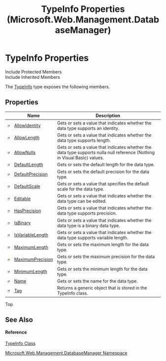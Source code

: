 ﻿---
title: TypeInfo Properties (Microsoft.Web.Management.DatabaseManager)
TOCTitle: TypeInfo Properties
ms:assetid: Properties.T:Microsoft.Web.Management.DatabaseManager.TypeInfo
ms:mtpsurl: https://msdn.microsoft.com/en-us/library/microsoft.web.management.databasemanager.typeinfo_properties(v=VS.90)
ms:contentKeyID: 20476642
ms.date: 05/02/2012
mtps_version: v=VS.90
---

# TypeInfo Properties

Include Protected Members  
Include Inherited Members  

The [TypeInfo](typeinfo-class-microsoft-web-management-databasemanager.md) type exposes the following members.

## Properties

<table>
<thead>
<tr class="header">
<th> </th>
<th>Name</th>
<th>Description</th>
</tr>
</thead>
<tbody>
<tr class="odd">
<td><img src="images/Dd565996.pubproperty(en-us,VS.90).gif" title="Public property" alt="Public property" /></td>
<td><a href="typeinfo-allowidentity-property-microsoft-web-management-databasemanager.md">AllowIdentity</a></td>
<td>Gets or sets a value that indicates whether the data type supports an identity.</td>
</tr>
<tr class="even">
<td><img src="images/Dd565996.pubproperty(en-us,VS.90).gif" title="Public property" alt="Public property" /></td>
<td><a href="typeinfo-allowlength-property-microsoft-web-management-databasemanager.md">AllowLength</a></td>
<td>Gets or sets a value that indicates whether the data type supports length.</td>
</tr>
<tr class="odd">
<td><img src="images/Dd565996.pubproperty(en-us,VS.90).gif" title="Public property" alt="Public property" /></td>
<td><a href="typeinfo-allownulls-property-microsoft-web-management-databasemanager.md">AllowNulls</a></td>
<td>Gets or sets a value that indicates whether the data type supports nulla null reference (Nothing in Visual Basic) values.</td>
</tr>
<tr class="even">
<td><img src="images/Dd565996.pubproperty(en-us,VS.90).gif" title="Public property" alt="Public property" /></td>
<td><a href="typeinfo-defaultlength-property-microsoft-web-management-databasemanager.md">DefaultLength</a></td>
<td>Gets or sets the default length for the data type.</td>
</tr>
<tr class="odd">
<td><img src="images/Dd565996.pubproperty(en-us,VS.90).gif" title="Public property" alt="Public property" /></td>
<td><a href="typeinfo-defaultprecision-property-microsoft-web-management-databasemanager.md">DefaultPrecision</a></td>
<td>Gets or sets the default precision for the data type.</td>
</tr>
<tr class="even">
<td><img src="images/Dd565996.pubproperty(en-us,VS.90).gif" title="Public property" alt="Public property" /></td>
<td><a href="typeinfo-defaultscale-property-microsoft-web-management-databasemanager.md">DefaultScale</a></td>
<td>Gets or sets a value that specifies the default scale for the data type.</td>
</tr>
<tr class="odd">
<td><img src="images/Dd565996.pubproperty(en-us,VS.90).gif" title="Public property" alt="Public property" /></td>
<td><a href="typeinfo-editable-property-microsoft-web-management-databasemanager.md">Editable</a></td>
<td>Gets or sets a value that indicates whether the data type can be edited.</td>
</tr>
<tr class="even">
<td><img src="images/Dd565996.pubproperty(en-us,VS.90).gif" title="Public property" alt="Public property" /></td>
<td><a href="typeinfo-hasprecision-property-microsoft-web-management-databasemanager.md">HasPrecision</a></td>
<td>Gets or sets a value that indicates whether the data type supports precision.</td>
</tr>
<tr class="odd">
<td><img src="images/Dd565996.pubproperty(en-us,VS.90).gif" title="Public property" alt="Public property" /></td>
<td><a href="typeinfo-isbinary-property-microsoft-web-management-databasemanager.md">IsBinary</a></td>
<td>Gets or sets a value that indicates whether the data type is a binary data type.</td>
</tr>
<tr class="even">
<td><img src="images/Dd565996.pubproperty(en-us,VS.90).gif" title="Public property" alt="Public property" /></td>
<td><a href="typeinfo-isvariablelength-property-microsoft-web-management-databasemanager.md">IsVariableLength</a></td>
<td>Gets or sets a value that indicates whether the data type supports variable length.</td>
</tr>
<tr class="odd">
<td><img src="images/Dd565996.pubproperty(en-us,VS.90).gif" title="Public property" alt="Public property" /></td>
<td><a href="typeinfo-maximumlength-property-microsoft-web-management-databasemanager.md">MaximumLength</a></td>
<td>Gets or sets the maximum length for the data type.</td>
</tr>
<tr class="even">
<td><img src="images/Dd565996.pubproperty(en-us,VS.90).gif" title="Public property" alt="Public property" /></td>
<td><a href="typeinfo-maximumprecision-property-microsoft-web-management-databasemanager.md">MaximumPrecision</a></td>
<td>Gets or sets the maximum precision for the data type.</td>
</tr>
<tr class="odd">
<td><img src="images/Dd565996.pubproperty(en-us,VS.90).gif" title="Public property" alt="Public property" /></td>
<td><a href="typeinfo-minimumlength-property-microsoft-web-management-databasemanager.md">MinimumLength</a></td>
<td>Gets or sets the minimum length for the data type.</td>
</tr>
<tr class="even">
<td><img src="images/Dd565996.pubproperty(en-us,VS.90).gif" title="Public property" alt="Public property" /></td>
<td><a href="typeinfo-name-property-microsoft-web-management-databasemanager.md">Name</a></td>
<td>Gets or sets the name for the data type.</td>
</tr>
<tr class="odd">
<td><img src="images/Dd565996.pubproperty(en-us,VS.90).gif" title="Public property" alt="Public property" /></td>
<td><a href="typeinfo-tag-property-microsoft-web-management-databasemanager.md">Tag</a></td>
<td>Returns a generic object that is stored in the TypeInfo class.</td>
</tr>
</tbody>
</table>


Top

## See Also

#### Reference

[TypeInfo Class](typeinfo-class-microsoft-web-management-databasemanager.md)

[Microsoft.Web.Management.DatabaseManager Namespace](microsoft-web-management-databasemanager-namespace.md)

